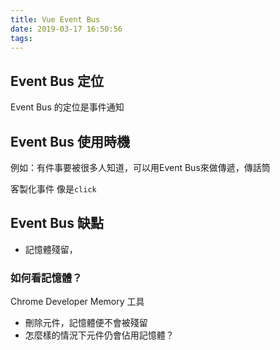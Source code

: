 ```yaml
---
title: Vue Event Bus
date: 2019-03-17 16:50:56
tags:
---
```

## Event Bus 定位
Event Bus 的定位是事件通知

## Event Bus 使用時機
例如：有件事要被很多人知道，可以用Event Bus來做傳遞，傳話筒

客製化事件
像是`click`

## Event Bus 缺點
- 記憶體殘留，

### 如何看記憶體？
Chrome Developer Memory 工具

- 刪除元件，記憶體便不會被殘留
- 怎麼樣的情況下元件仍會佔用記憶體？


